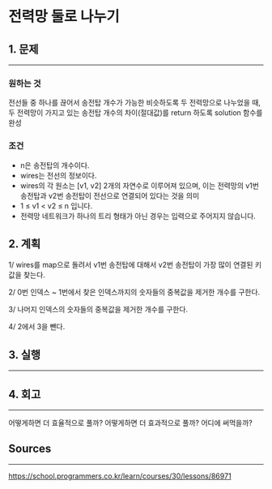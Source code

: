 # 전력망 둘로 나누기
## 1. 문제
***
### 원하는 것
전선들 중 하나를 끊어서 송전탑 개수가 가능한 비슷하도록 두 전력망으로 나누었을 때, 두 전력망이 가지고 있는 송전탑 개수의 차이(절대값)를 return 하도록 solution 함수를 완성

### 조건
* n은 송전탑의 개수이다.
* wires는 전선의 정보이다.
* wires의 각 원소는 [v1, v2] 2개의 자연수로 이루어져 있으며, 이는 전력망의 v1번 송전탑과 v2번 송전탑이 전선으로 연결되어 있다는 것을 의미
* 1 ≤ v1 < v2 ≤ n 입니다.
* 전력망 네트워크가 하나의 트리 형태가 아닌 경우는 입력으로 주어지지 않습니다.

## 2. 계획
1/ wires를 map으로 돌려서 v1번 송전탑에 대해서 v2번 송전탑이 가장 많이 연결된 키값을 찾는다.

2/ 0번 인덱스 ~ 1번에서 찾은 인덱스까지의 숫자들의 중복값을 제거한 개수를 구한다.

3/ 나머지 인덱스의 숫자들의 중복값을 제거한 개수를 구한다.

4/ 2에서 3을 뺀다.

## 3. 실행
***
## 4. 회고
***
어떻게하면 더 효율적으로 풀까?
어떻게하면 더 효과적으로 풀까?
어디에 써먹을까?

## Sources
***
https://school.programmers.co.kr/learn/courses/30/lessons/86971
